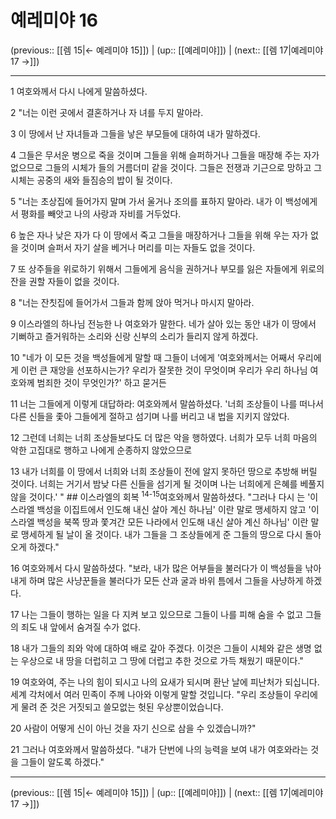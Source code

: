 # 예레미야 16

(previous:: [[렘 15|← 예레미야 15]]) | (up:: [[예레미야]]) | (next:: [[렘 17|예레미야 17 →]])

***




1 
여호와께서 다시 나에게 말씀하셨다. 



2 
"너는 이런 곳에서 결혼하거나 자 녀를 두지 말아라. 



3 
이 땅에서 난 자녀들과 그들을 낳은 부모들에 대하여 내가 말하겠다. 



4 
그들은 무서운 병으로 죽을 것이며 그들을 위해 슬퍼하거나 그들을 매장해 주는 자가 없으므로 그들의 시체가 들의 거름더미 같을 것이다. 그들은 전쟁과 기근으로 망하고 그 시체는 공중의 새와 들짐승의 밥이 될 것이다. 



5 
"너는 초상집에 들어가지 말며 가서 울거나 조의를 표하지 말아라. 내가 이 백성에게서 평화를 빼앗고 나의 사랑과 자비를 거두었다. 



6 
높은 자나 낮은 자가 다 이 땅에서 죽고 그들을 매장하거나 그들을 위해 우는 자가 없을 것이며 슬퍼서 자기 살을 베거나 머리를 미는 자들도 없을 것이다. 



7 
또 상주들을 위로하기 위해서 그들에게 음식을 권하거나 부모를 잃은 자들에게 위로의 잔을 권할 자들이 없을 것이다. 



8 
"너는 잔칫집에 들어가서 그들과 함께 앉아 먹거나 마시지 말아라. 



9 
이스라엘의 하나님 전능한 나 여호와가 말한다. 네가 살아 있는 동안 내가 이 땅에서 기뻐하고 즐거워하는 소리와 신랑 신부의 소리가 들리지 않게 하겠다. 



10 
"네가 이 모든 것을 백성들에게 말할 때 그들이 너에게 '여호와께서는 어째서 우리에게 이런 큰 재앙을 선포하시는가? 우리가 잘못한 것이 무엇이며 우리가 우리 하나님 여호와께 범죄한 것이 무엇인가?' 하고 묻거든 



11 
너는 그들에게 이렇게 대답하라: 여호와께서 말씀하셨다. '너희 조상들이 나를 떠나서 다른 신들을 좇아 그들에게 절하고 섬기며 나를 버리고 내 법을 지키지 않았다. 



12 
그런데 너희는 너희 조상들보다도 더 많은 악을 행하였다. 너희가 모두 너희 마음의 악한 고집대로 행하고 나에게 순종하지 않았으므로 



13 
내가 너희를 이 땅에서 너희와 너희 조상들이 전에 알지 못하던 땅으로 추방해 버릴 것이다. 너희는 거기서 밤낮 다른 신들을 섬기게 될 것이며 나는 너희에게 은혜를 베풀지 않을 것이다.' " ## 이스라엘의 회복 <sup class="versenum">14-15</sup>여호와께서 말씀하셨다. "그러나 다시 는 '이스라엘 백성을 이집트에서 인도해 내신 살아 계신 하나님' 이란 말로 맹세하지 않고 '이스라엘 백성을 북쪽 땅과 쫓겨간 모든 나라에서 인도해 내신 살아 계신 하나님' 이란 말로 맹세하게 될 날이 올 것이다. 내가 그들을 그 조상들에게 준 그들의 땅으로 다시 돌아오게 하겠다." 



16 
여호와께서 다시 말씀하셨다. "보라, 내가 많은 어부들을 불러다가 이 백성들을 낚아내게 하며 많은 사냥꾼들을 불러다가 모든 산과 굴과 바위 틈에서 그들을 사냥하게 하겠다. 



17 
나는 그들이 행하는 일을 다 지켜 보고 있으므로 그들이 나를 피해 숨을 수 없고 그들의 죄도 내 앞에서 숨겨질 수가 없다. 



18 
내가 그들의 죄와 악에 대하여 배로 갚아 주겠다. 이것은 그들이 시체와 같은 생명 없는 우상으로 내 땅을 더럽히고 그 땅에 더럽고 추한 것으로 가득 채웠기 때문이다." 



19 
여호와여, 주는 나의 힘이 되시고 나의 요새가 되시며 환난 날에 피난처가 되십니다. 세계 각처에서 여러 민족이 주께 나아와 이렇게 말할 것입니다. "우리 조상들이 우리에게 물려 준 것은 거짓되고 쓸모없는 헛된 우상뿐이었습니다. 



20 
사람이 어떻게 신이 아닌 것을 자기 신으로 삼을 수 있겠습니까?" 



21 
그러나 여호와께서 말씀하셨다. "내가 단번에 나의 능력을 보여 내가 여호와라는 것을 그들이 알도록 하겠다."

***

(previous:: [[렘 15|← 예레미야 15]]) | (up:: [[예레미야]]) | (next:: [[렘 17|예레미야 17 →]])
